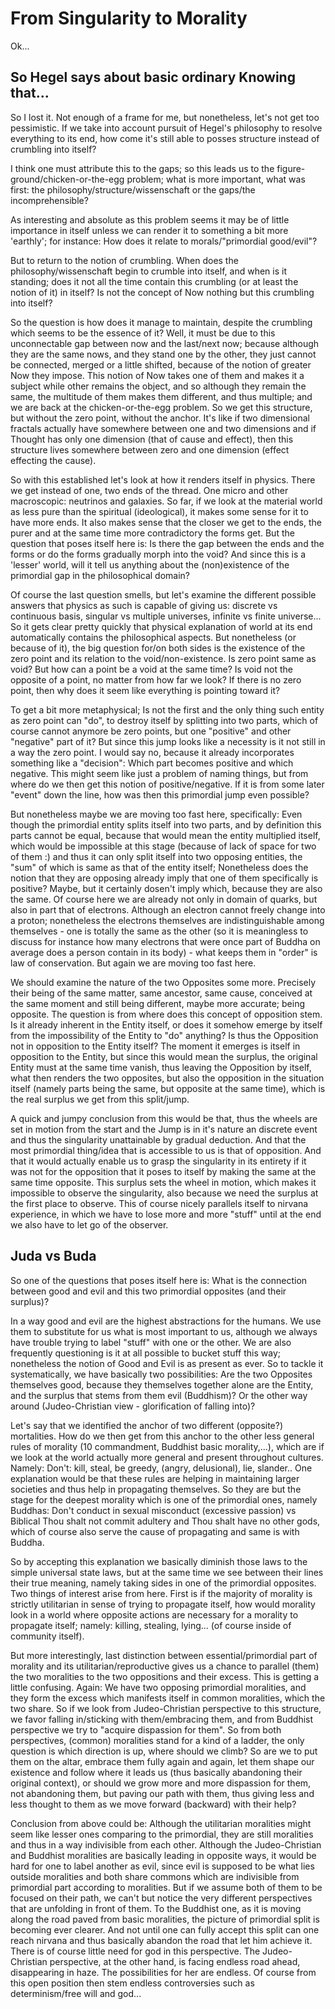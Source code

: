 From Singularity to Morality
============================

Ok...

So Hegel says about basic ordinary Knowing that...
--------------------------------------------------

So I lost it. Not enough of a frame for me, but nonetheless, let's not get too pessimistic. If we take into account pursuit of Hegel's philosophy to resolve everything to its end, how come it's still able to posses structure instead of crumbling into itself?

I think one must attribute this to the gaps; so this leads us to the figure-ground/chicken-or-the-egg problem; what is more important, what was first: the philosophy/structure/wissenschaft or the gaps/the incomprehensible?

As interesting and absolute as this problem seems it may be of little importance in itself unless we can render it to something a bit more 'earthly'; for instance: How does it relate to morals/"primordial good/evil"?

But to return to the notion of crumbling. When does the philosophy/wissenschaft begin to crumble into itself, and when is it standing; does it not all the time contain this crumbling (or at least the notion of it) in itself? Is not the concept of Now nothing but this crumbling into itself?

So the question is how does it manage to maintain, despite the crumbling which seems to be the essence of it? Well, it must be due to this unconnectable gap between now and the last/next now; because although they are the same nows, and they stand one by the other, they just cannot be connected, merged or a little shifted, because of the notion of greater Now they impose. This notion of Now takes one of them and makes it a subject while other remains the object, and so although they remain the same, the multitude of them makes them different, and thus multiple; and we are back at the chicken-or-the-egg problem. So we get this structure, but without the zero point, without the anchor. It's like if two dimensional fractals actually have somewhere between one and two dimensions and if Thought has only one dimension (that of cause and effect), then this structure lives somewhere between zero and one dimension (effect effecting the cause). 

So with this established let's look at how it renders itself in physics. There we get instead of one, two ends of the thread. One micro and other macroscopic: neutrinos and galaxies. So far, if we look at the material world as less pure than the spiritual (ideological), it makes some sense for it to have more ends. It also makes sense that the closer we get to the ends, the purer and at the same time more contradictory the forms get. But the question that poses itself here is: Is there the gap between the ends and the forms or do the forms gradually morph into the void? And since this is a 'lesser' world, will it tell us anything about the (non)existence of the primordial gap in the philosophical domain?

Of course the last question smells, but let's examine the different possible answers that physics as such is capable of giving us: discrete vs continuous basis, singular vs multiple universes, infinite vs finite universe... So it gets clear pretty quickly that physical explanation of world at its end automatically contains the philosophical aspects. But nonetheless (or because of it), the big question for/on both sides is the existence of the zero point and its relation to the void/non-existence. Is zero point same as void? But how can a point be a void at the same time? Is void not the opposite of a point, no matter from how far we look? If there is no zero point, then why does it seem like everything is pointing toward it?

To get a bit more metaphysical; Is not the first and the only thing such entity as zero point can "do", to destroy itself by splitting into two parts, which of course cannot anymore be zero points, but one "positive" and other "negative" part of it? But since this jump looks like a necessity is it not still in a way the zero point. I would say no, because it already incorporates something like a "decision": Which part becomes positive and which negative. This might seem like just a problem of naming things, but from where do we then get this notion of positive/negative. If it is from some later "event" down the line, how was then this primordial jump even possible?

But nonetheless maybe we are moving too fast here, specifically: Even though the primordial entity splits itself into two parts, and by definition this parts cannot be equal, because that would mean the entity multiplied itself, which would be impossible at this stage (because of lack of space for two of them :) and thus it can only split itself into two opposing entities, the "sum" of which is same as that of the entity itself; Nonetheless does the notion that they are opposing already imply that one of them specifically is positive? Maybe, but it certainly dosen't imply which, because they are also the same. Of course here we are already not only in domain of quarks, but also in part that of electrons. Although an electron cannot freely change into a proton; nonetheless the electrons themselves are indistinguishable among themselves - one is totally the same as the other (so it is meaningless to discuss for instance how many electrons that were once part of Buddha on average does a person contain in its body) - what keeps them in "order" is law of conservation. But again we are moving too fast here. 

We should examine the nature of the two Opposites some more. Precisely their being of the same matter, same ancestor, same cause, conceived at the same moment and still being different, maybe more accurate; being opposite. The question is from where does this concept of opposition stem. Is it already inherent in the Entity itself, or does it somehow emerge by itself from the impossibility of the Entity to "do" anything? Is thus the Opposition not in opposition to the Entity itself? The moment it emerges is itself in opposition to the Entity, but since this would mean the surplus, the original Entity must at the same time vanish, thus leaving the Opposition by itself, what then renders the two opposites, but also the opposition in the situation itself (namely parts being the same, but opposite at the same time), which is the real surplus we get from this split/jump. 

A quick and jumpy conclusion from this would be that, thus the wheels are set in motion from the start and the Jump is in it's nature an discrete event and thus the singularity unattainable by gradual deduction. And that the most primordial thing/idea that is accessible to us is that of opposition. And that it would actually enable us to grasp the singularity in its entirety if it was not for the opposition that it poses to itself by making the same at the same time opposite. This surplus sets the wheel in motion, which makes it impossible to observe the singularity, also because we need the surplus at the first place to observe. This of course nicely parallels itself to nirvana experience, in which we have to lose more and more "stuff" until at the end we also have to let go of the observer.

Juda vs Buda
------------

So one of the questions that poses itself here is: What is the connection between good and evil and this two primordial opposites (and their surplus)?

In a way good and evil are the highest abstractions for the humans. We use them to substitute for us what is most important to us, although we always have trouble trying to label "stuff" with one or the other. We are also frequently questioning is it at all possible to bucket stuff this way; nonetheless the notion of Good and Evil is as present as ever. So to tackle it systematically, we have basically two possibilities: Are the two Opposites themselves good, because they themselves together alone are the Entity, and the surplus that stems from them evil (Buddhism)? Or the other way around (Judeo-Christian view - glorification of falling into)?

Let's say that we identified the anchor of two different (opposite?) mortalities. How do we then get from this anchor to the other less general rules of morality (10 commandment, Buddhist basic morality,...), which are if we look at the world actually more general and present throughout cultures. Namely: Don't: kill, steal, be greedy, (angry, delusional), lie, slander.. One explanation would be that these rules are helping in maintaining larger societies and thus help in propagating themselves. So they are but the stage for the deepest morality which is one of the primordial ones, namely Buddhas: Don't conduct in sexual misconduct (excessive passion) vs Biblical Thou shalt not commit adultery and Thou shalt have no other gods, which of course also serve the cause of propagating and same is with Buddha.

So by accepting this explanation we basically diminish those laws to the simple universal state laws, but at the same time we see between their lines their true meaning, namely taking sides in one of the primordial opposites. Two things of interest arise from here. First is if the majority of morality is strictly utilitarian in sense of trying to propagate itself, how would morality look in a world where opposite actions are necessary for a morality to propagate itself; namely: killing, stealing, lying... (of course inside of community itself).  

But more interestingly, last distinction between essential/primordial part of morality and its utilitarian/reproductive gives us a chance to parallel (them) the two moralities to the two oppositions and their excess. This is getting a little confusing. Again: We have two opposing primordial moralities, and they form the excess which manifests itself in common moralities, which the two share. So if we look from Judeo-Christian perspective to this structure, we favor falling in/sticking with them/embracing them, and from Buddhist perspective we try to "acquire dispassion for them". So from both perspectives, (common) moralities stand for a kind of a ladder, the only question is which direction is up, where should we climb? So are we to put them on the altar, embrace them fully again and again, let them shape our existence and follow where it leads us (thus basically abandoning their original context), or should we grow more and more dispassion for them, not abandoning them, but paving our path with them, thus giving less and less thought to them as we move forward (backward) with their help?   

Conclusion from above could be: Although the utilitarian moralities might seem like lesser ones comparing to the primordial, they are still moralities and thus in a way indivisible from each other. Although the Judeo-Christian and Buddhist moralities are basically leading in opposite ways, it would be hard for one to label another as evil, since evil is supposed to be what lies outside moralities and both share commons which are indivisible from primordial part according to moralities. 
But if we assume both of them to be focused on their path, we can't but notice the very different perspectives that are unfolding in front of them. To the Buddhist one, as it is moving along the road paved from basic moralities, the picture of primordial split is becoming ever clearer. And not until one can fully accept this split can one reach nirvana and thus basically abandon the road that let him achieve it. There is of course little need for god in this perspective.
The Judeo-Christian perspective, at the other hand, is facing endless road ahead, disappearing in haze. The possibilities for her are endless. Of course from this open position then stem endless controversies such as determinism/free will and god...  

